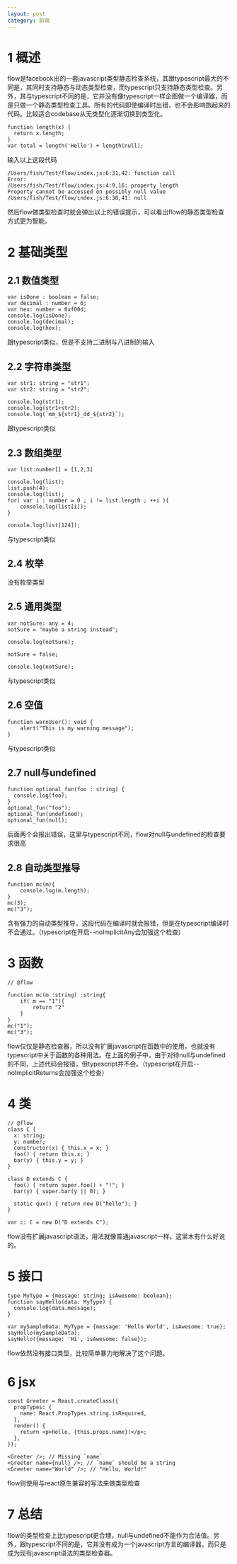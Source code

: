 ```yaml
---
layout: post
category: 前端
---
```


# 1 概述
flow是facebook出的一套javascript类型静态检查系统，其跟typescript最大的不同是，其同时支持静态与动态类型检查，而typescript只支持静态类型检查。另外，其与typescript不同的是，它并没有像typescript一样企图做一个编译器，而是只做一个静态类型检查工具。所有的代码即使编译时出错，也不会影响跑起来的代码。比较适合codebase从无类型化逐渐切换到类型化。

```
function length(x) {
  return x.length;
}
var total = length('Hello') + length(null);
```

输入以上这段代码

```
/Users/fish/Test/flow/index.js:6:31,42: function call
Error:
/Users/fish/Test/flow/index.js:4:9,16: property length
Property cannot be accessed on possibly null value
/Users/fish/Test/flow/index.js:6:38,41: null
```

然后flow做类型检查时就会弹出以上的错误提示，可以看出flow的静态类型检查方式更为智能。

# 2 基础类型

## 2.1 数值类型

```
var isDone : boolean = false;
var decimal : number = 6;
var hex: number = 0xf00d;
console.log(isDone);
console.log(decimal);
console.log(hex);
```

跟typescript类似，但是不支持二进制与八进制的输入

## 2.2 字符串类型

```
var str1: string = "str1";
var str2: string = "str2";

console.log(str1);
console.log(str1+str2);
console.log(`mm_${str1}_dd_${str2}`);
```

跟typescript类似

## 2.3 数组类型

```
var list:number[] = [1,2,3]

console.log(list);
list.push(4);
console.log(list);
for( var i : number = 0 ; i != list.length ; ++i ){
	console.log(list[i]);
}

console.log(list[124]);
```

与typescript类似

## 2.4 枚举

没有枚举类型

## 2.5 通用类型

```
var notSure: any = 4;
notSure = "maybe a string instead";

console.log(notSure);

notSure = false;

console.log(notSure);
```

与typescript类似

## 2.6 空值

```
function warnUser(): void {
    alert("This is my warning message");
}
```

与typescript类似

## 2.7 null与undefined

```
function optional_fun(foo : string) {
  console.log(foo);
}
optional_fun("foo");
optional_fun(undefined);
optional_fun(null);
```

后面两个会报出错误，这里与typescript不同，flow对null与undefined的检查要求很高

## 2.8 自动类型推导

```
function mc(m){
	console.log(m.length);
}
mc(3);
mc("3");
```

含有强力的自动类型推导，这段代码在编译时就会报错，但是在typescript编译时不会通过。（typescript在开启--noImplicitAny会加强这个检查）

# 3 函数

```
// @flow

function mc(m :string) :string{
	if( m == "1"){
		return "2"
	}
}
mc("1");
mc("3");
```

flow仅仅是静态检查器，所以没有扩展javascript在函数中的使用，也就没有typescript中关于函数的各种用法。在上面的例子中，由于对待null与undefined的不同，上述代码会报错，但typescript并不会。（typescript在开启--noImplicitReturns会加强这个检查）

# 4 类

```
// @flow
class C {
  x: string;
  y: number;
  constructor(x) { this.x = x; }
  foo() { return this.x; }
  bar(y) { this.y = y; }
}

class D extends C {
  foo() { return super.foo() + "!"; }
  bar(y) { super.bar(y || 0); }

  static qux() { return new D("hello"); }
}

var c: C = new D("D extends C");
```

flow没有扩展javascript语法，用法就像普通javascript一样。这里木有什么好说的。

# 5 接口

```
type MyType = {message: string; isAwesome: boolean};
function sayHello(data: MyType) {
  console.log(data.message);
}

var mySampleData: MyType = {message: 'Hello World', isAwesome: true};
sayHello(mySampleData);
sayHello({message: 'Hi', isAwesome: false});
```

flow依然没有接口类型，比较简单暴力地解决了这个问题。

# 6 jsx

```
const Greeter = React.createClass({
  propTypes: {
    name: React.PropTypes.string.isRequired,
  },
  render() {
    return <p>Hello, {this.props.name}!</p>;
  },
});

<Greeter />; // Missing `name`
<Greeter name={null} />; // `name` should be a string
<Greeter name="World" />; // "Hello, World!"
```

flow则使用与react原生兼容的写法来做类型检查

# 7 总结

flow的类型检查上比typescript更合理，null与undefined不能作为合法值。另外，跟typescript不同的是，它并没有成为一个javascript方言的编译器，而只是成为现有javascript语法的类型检查器。


